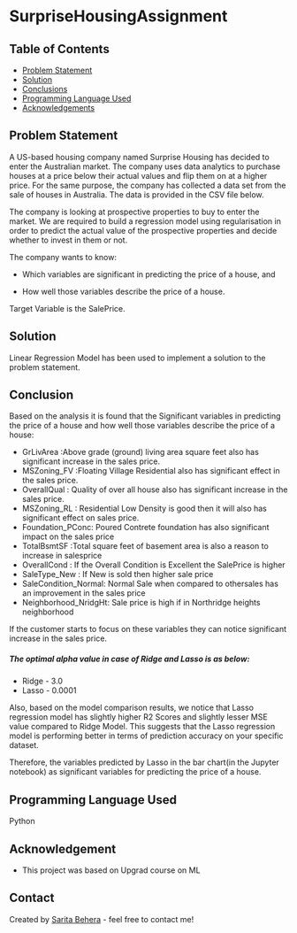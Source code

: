 # SurpriseHousingAssignment
## Table of Contents
* [Problem Statement](#problem_statement)
* [Solution](#solution)
* [Conclusions](#conclusions)
* [Programming Language Used](#programming-language-used)
* [Acknowledgements](#acknowledgements)
## Problem Statement
A US-based housing company named Surprise Housing has decided to enter the Australian market. The company uses data analytics to purchase houses at a price below their actual values and flip them on at a higher price. For the same purpose, the company has collected a data set from the sale of houses in Australia. The data is provided in the CSV file below.

The company is looking at prospective properties to buy to enter the market. We are required to build a regression model using regularisation in order to predict the actual value of the prospective properties and decide whether to invest in them or not.

The company wants to know:

- Which variables are significant in predicting the price of a house, and

- How well those variables describe the price of a house.

Target Variable is the SalePrice.

## Solution
Linear Regression Model has been used to implement a solution to the problem statement.

## Conclusion
Based on the analysis it is found that the Significant variables in predicting the price of a house and how well those variables describe the price of a house:
 
- GrLivArea	  :Above grade (ground) living area square feet also has significant increase in the sales price.
- MSZoning_FV :Floating Village Residential also has significant effect in the sales price.
- OverallQual : Quality of over all house also has significant increase in the sales price.
- MSZoning_RL : Residential Low Density is good then it will also has significant effect on sales price.
- Foundation_PConc: Poured Contrete foundation has also significant impact on the sales price
- TotalBsmtSF	:Total square feet of basement area is also a reason to increase in salesprice
- OverallCond : If the Overall Condition is Excellent the SalePrice is higher
- SaleType_New : If New is sold then higher sale price
- SaleCondition_Normal: Normal Sale when compared to othersales has an improvement in the sales price
- Neighborhood_NridgHt: Sale price is high if in Northridge heights neighborhood

 If the customer starts to focus on these variables they can notice significant increase in the sales price.
 
##### The optimal alpha value in case of Ridge and Lasso is as below:

- Ridge - 3.0
- Lasso - 0.0001


Also, based on the model comparison results, we notice that Lasso regression model has slightly higher R2 Scores and slightly lesser MSE value compared to Ridge Model. This suggests that the Lasso regression model is performing better in terms of prediction accuracy on your specific dataset.

Therefore, the variables predicted by Lasso in the bar chart(in the Jupyter notebook) as significant variables for predicting the price of a house.

## Programming Language Used
Python

## Acknowledgement
- This project was based on Upgrad course on ML 


## Contact
Created by [Sarita Behera](@saritab07) - feel free to contact me!
